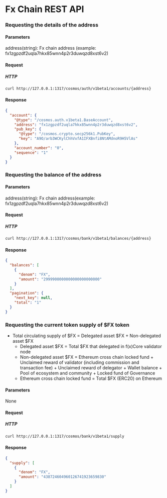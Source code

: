 # Fx Chain REST API 

### Requesting the details of the address 

#### Parameters

address(string): Fx chain address (example: fx1zgpzdf2uqla7hkx85wnn4p2r3duwqzd8xst6v2)

#### Request

##### HTTP

```sh
curl http://127.0.0.1:1317/cosmos/auth/v1beta1/accounts/{address}
```

#### Response

```json
{
  "account": {
    "@type": "/cosmos.auth.v1beta1.BaseAccount",
    "address": "fx1zgpzdf2uqla7hkx85wnn4p2r3duwqzd8xst6v2",
    "pub_key": {
      "@type": "/cosmos.crypto.secp256k1.PubKey",
      "key": "A9O/arb3WCKylChhVxfA1IFXBnfi8NtAMdnoR9H5VlAs"
    },
    "account_number": "0",
    "sequence": "1"
  }
}
```

### Requesting the balance of the address

#### Parameters

address(string): Fx chain address(example: fx1zgpzdf2uqla7hkx85wnn4p2r3duwqzd8xst6v2)

#### Request

##### HTTP

```sh
curl http://127.0.0.1:1317/cosmos/bank/v1beta1/balances/{address}
```

#### Response

```json
{
  "balances": [
    {
      "denom": "FX",
      "amount": "2999900000000000000000000"
    }
  ],
  "pagination": {
    "next_key": null,
    "total": "1"
  }
}
```

### Requesting the current token supply of $FX token

* Total circulating supply of $FX = Delegated asset $FX + Non-delegated asset $FX 
    * Delegated asset $FX = Total $FX that delegated in f(x)Core validator node
    * Non-delegated asset $FX = Ethereum cross chain locked fund  + Unclaimed reward of validator (including commission and transaction fee) + Unclaimed reward of delegator + Wallet balance + Pool of ecosystem and community + Locked fund of Governance
    * Ethereum cross chain locked fund = Total $FX (ERC20) on Ethereum

#### Parameters

None

#### Request

##### HTTP

```sh
curl http://127.0.0.1:1317/cosmos/bank/v1beta1/supply
```

#### Response

```json
{
  "supply": [
    {
      "denom": "FX",
      "amount": "438724604960126741923659830"
    }
  ]
}
```
